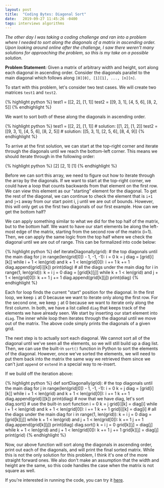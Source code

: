 ```yaml
---
layout: post
title:  "Coding Bytes: Diagonal Sort"
date:   2019-09-27 11:45:26 -0400
tags: interviews algorithms
---
```


_The other day I was taking a coding challenge and ran into a problem where I needed to sort along the diagonals of a matrix in ascending order. Upon looking around online after the challenge, I saw there weren't many solutions for approaching the problem, so this is my take on a possible solution._

**Problem Statement:** Given a matrix of arbitrary width and height, sort along each diagonal in ascending order. Consider the diagonals parallel to the main diagonal which follows along `[0][0], [1][1], ..., [n][n]`.

To start with this problem, let's consider two test cases. We will create two matrices `test1` and `test2`.

{% highlight python %}
test1 = [[2, 2], [1, 1]]
test2 = [[9, 3, 1], [4, 5, 6], [8, 2, 5]]
{% endhighlight %}

We want to sort both of these along the diagonals in ascending order. 

{% highlight python %}
test1 = [[2, 2], [1, 1]] # solution: [[1, 2], [1, 2]]
test2 = [[9, 3, 1], [4, 5, 6], [8, 2, 5]] # solution: [[5, 3, 1], [2, 5, 6], [8, 4, 9]]
{% endhighlight %}

To arrive at the first solution, we can start at the top-right corner and iterate through the diagonals until we reach the bottom-left corner. This means we should iterate through in the following order:

{% highlight python %}
[2]
[2, 1]
[1]
{% endhighlight %}

Before we can sort this array, we need to figure out how to iterate through the array by the diagonals. If we want to start at the top-right corner, we could have a loop that counts backwards from that element on the first row. We can view this element as our "starting" element for the diagonal. To get the rest of the diagonal, we can continue to check the element that is `i+1` and `j+1` away from our start point i, j until we are out of bounds. However, this will only get us the first two diagonals of our first example. How can we get the bottom half?

We can apply something similar to what we did for the top half of the matrix, but to the bottom half. We want to have our start elements be along the left-most edge of the matrix, starting from the second row of the matrix (i=1). Then, we can apply the same logic from the top half where we check the diagonal until we are out of range. This can be formalized into code below:

{% highlight python %}
def iterateDiagonally(grid):
	# the top diagonals until the main diag
	for j in range(len(grid[0]) - 1, -1, -1):
		i = 0
		k = j
		diag = [grid[i][k]]
		while i + 1 < len(grid) and k + 1 < len(grid[0]):
			i += 1
			k += 1
			diag.append(grid[i][k])
		print(diag)
	# all the diags under the main diag
	for i in range(1, len(grid)):
		k = i
		j = 0
		diag = [grid[k][j]]
		while k + 1 < len(grid) and j + 1 < len(grid[0]):
			k += 1
			j += 1
			diag.append(grid[k][j])
		print(diag)
{% endhighlight %}

Each for loop finds the current "start" position for the diagonal. In the first loop, we keep `i` at 0 because we want to iterate only along the first row. For the second one, we keep `j` at 0 because we want to iterate only along the first column. In both, we have a list called `diag` that keeps track of the elements we have already seen. We start by inserting our start element into `diag`. The inner while loop then iterates through the diagonal until we move out of the matrix. The above code simply prints the diagonals of a given grid.

The next step is to actually sort each diagonal. We cannot sort all of the diagonal until we've seen all the elements, so we will still build up a diag list. Then, we can use the built-in `sort()` function in Python to sort the elements of the diagonal. However, once we've sorted the elements, we will need to put them back into the matrix the same way we retrieved them since we can't just `append` or `extend` in a special way to re-insert. 

If we build off the iteration above:

{% highlight python %}
def sortDiagonally(grid):
	# the top diagonals until the main diag
        for j in range(len(grid[0]) - 1, -1, -1):
                i = 0
                k = j
                diag = [grid[i][k]]
                while i + 1 < len(grid) and k + 1 < len(grid[0]):
                        i += 1
                        k += 1
                        diag.append(grid[i][k])
                print(diag)
		# now that we have diag, let's sort
		diag.sort() # use the built-in sort function
		i = 0
		k = j
		grid[i][k] = diag[i]
		while i + 1 < len(grid) and k + 1 < len(grid[0]):
			i += 1
			k += 1
			grid[i][k] = diag[i]
        # all the diags under the main diag
        for i in range(1, len(grid)):
                k = i
                j = 0
                diag = [grid[k][j]]
                while k + 1 < len(grid) and j + 1 < len(grid[0]):
                        k += 1
                        j += 1
                        diag.append(grid[k][j])
                print(diag)
		diag.sort()
		k = i
		j = 0
		grid[k][j] = diag[j]
		while k + 1 < len(grid) and j + 1 < len(grid[0]):
			k += 1
			j += 1
			grid[k][j] = diag[j]
	print(grid)
{% endhighlight %}

Now, our above function will sort along the diagonals in ascending order, print out each of the diagonals, and will print the final sorted matrix. While this is not the only solution for this problem, I think it's one of the more straight forward ones. We also don't make an assumption that the width and height are the same, so this code handles the case when the matrix is not square as well.

If you're interested in running the code, you can try it [here][repl]. 

[repl]: https://repl.it/repls/OldlaceLawngreenApi
